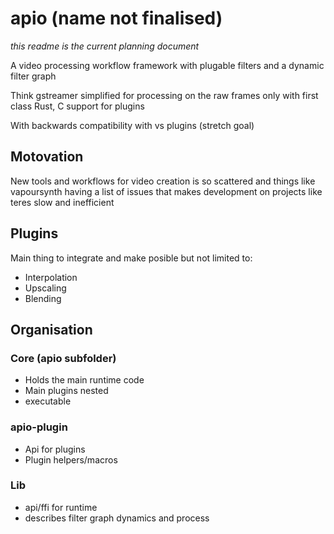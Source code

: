 # apio (name not finalised)
*this readme is the current planning document*

A video processing workflow framework with plugable filters and a dynamic filter graph

Think gstreamer simplified for processing on the raw frames only with first class Rust, C support for plugins

With backwards compatibility with vs plugins (stretch goal)

## Motovation

New tools and workflows for video creation is so scattered and things like vapoursynth having a list of issues that makes development on projects like teres slow and inefficient 

## Plugins

Main thing to integrate and make posible but not limited to:

- Interpolation
- Upscaling
- Blending

## Organisation

### Core (apio subfolder)

- Holds the main runtime code
- Main plugins nested
- executable

### apio-plugin

- Api for plugins
- Plugin helpers/macros

### Lib

- api/ffi for runtime
- describes filter graph dynamics and process